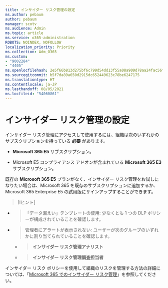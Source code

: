 ```yaml
---
title: インサイダー リスク管理の設定
ms.author: pebaum
author: pebaum
manager: scotv
ms.audience: Admin
ms.topic: article
ms.service: o365-administration
ROBOTS: NOINDEX, NOFOLLOW
localization_priority: Priority
ms.collection: Adm_O365
ms.custom:
- "9002284"
- "4405"
ms.openlocfilehash: 2e5f66b813d275bf6c799d54dd13f55a08a909d78aa24fac56f54caf8a0f4f58
ms.sourcegitcommit: b5f7da89a650d2915dc652449623c78be6247175
ms.translationtype: HT
ms.contentlocale: ja-JP
ms.lasthandoff: 08/05/2021
ms.locfileid: "54060861"
---
```

# <a name="set-up-insider-risk-management"></a>インサイダー リスク管理の設定

インサイダー リスク管理にアクセスして使用するには、組織は次のいずれかのサブスクリプションを持っている **必要** があります。

- **Microsoft 365 E5** サブスクリプション。

- Microsoft E5 コンプライアンス アドオンが含まれている **Microsoft 365 E3** サブスクリプション。

既存の **Microsoft 365 E5** プランがなく、インサイダー リスク管理をお試しになりたい場合は、Microsoft 365 を既存のサブスクリプションに追加するか、Microsoft 365 Enterprise E5 の試用版にサインアップすることができます。

> [!ヒント]
- > 「データ漏えい」テンプレートの使用: 少なくとも 1 つの DLP ポリシーが構成されていることを確認します。
- > 管理者にアラートが表示されない: ユーザーが次のグループのいずれかに割り当てられていることを確認します。
    - >**インサイダー リスク管理アナリスト**
    - >**インサイダー リスク管理調査担当者**

インサイダー リスク ポリシーを使用して組織のリスクを管理する方法の詳細については、「[Microsoft 365 でのインサイダー リスク管理](https://go.microsoft.com/fwlink/?linkid=2123907)」を参照してください。
